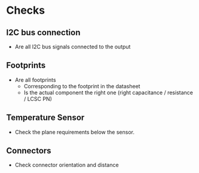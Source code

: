 # Checks
## I2C bus connection
- Are all I2C bus signals connected to the output

## Footprints
- Are all footprints
	- Corresponding to the footprint in the datasheet
	- Is the actual component the right one (right capacitance / resistance / LCSC PN)

## Temperature Sensor
- Check the plane requirements below the sensor.

## Connectors
- Check connector orientation and distance
